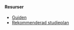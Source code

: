 #### Resurser

* [Guiden](exjobb/guide)
* [Rekommenderad studieplan](kurser/exjobb/studieplan)
<!-- * [Kurschatt](https://gitter.im/dbwebb-se/exjobb)
* [Kursforum](forum/viewforum.php?f=68) -->
